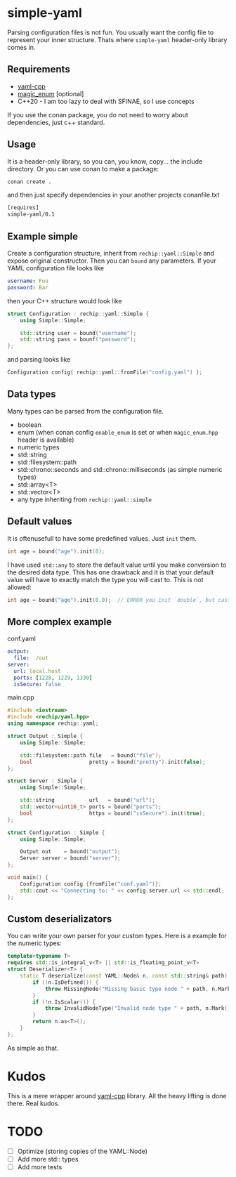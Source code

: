 # simple-yaml

Parsing configuration files is not fun. You usually want the config file to represent your inner structure. Thats where `simple-yaml` header-only library comes in. 

## Requirements
- [yaml-cpp](https://github.com/jbeder/yaml-cpp)
- [magic_enum](https://github.com/Neargye/magic_enum) [optional]
- C++20 - I am too lazy to deal with SFINAE, so I use concepts

If you use the conan package, you do not need to worry about dependencies, just c++ standard.

## Usage
It is a header-only library, so you can, you know, copy... the include directory. Or you can use conan to make a package:
```sh
conan create .
```
and then just specify dependencies in your another projects conanfile.txt
```txt
[requires]
simple-yaml/0.1
```

## Example simple
Create a configuration structure, inherit from `rechip::yaml::Simple` and expose original constructor. Then you can `bound` any parameters. If your YAML configuration file looks like 
```yaml
username: Foo
password: Bar
```
then your C++ structure would look like
```cpp
struct Configuration : rechip::yaml::Simple {
	using Simple::Simple;

	std::string user = bound("username");
	std::string pass = bounf("password");
};
```
and parsing looks like
```cpp
Configuration config{ rechip::yaml::fromFile("config.yaml") };
```

## Data types

Many types can be parsed from the configuration file.

- boolean
- enum (when conan config `enable_enum` is set or when `magic_enum.hpp` header is available)
- numeric types
- std::string
- std::filesystem::path
- std::chrono::seconds and std::chrono::milliseconds (as simple numeric types)
- std::array&lt;T&gt;
- std::vector&lt;T&gt;
- any type inheriting from `rechip::yaml::simple`

## Default values

It is oftenusefull to have some predefined values. Just `init` them.
```cpp
int age = bound("age").init(0);
```
I have used `std::any` to store the default value until you make conversion to the desired data type. This has one drawback and it is that your default value will have to exactly match the type you will cast to. This is not allowed:
```cpp
int age = bound("age").init(0.0);  // ERROR you init `double`, but cast to `int`
```

## More complex example
conf.yaml
```yaml
output:
  file: ./out
server:
  url: local.host
  ports: [1228, 1229, 1330]
  isSecure: false
```
main.cpp
```cpp
#include <iostream>
#include <rechip/yaml.hpp>
using namespace rechip::yaml;

struct Output : Simple {
	using Simple::Simple;

	std::filesystem::path file   = bound("file");
	bool                  pretty = bound("pretty").init(false);
};

struct Server : Simple {
	using Simple::Simple;

    std::string           url   = bound("url");
	std::vector<uint16_t> ports = bound("ports");
	bool                  https = bound("isSecure").init(true);
};

struct Configuration : Simple {
	using Simple::Simple;

    Output out    = bound("output");
	Server server = bound("server");
};

void main() {
	Configuration config {fromFile("conf.yaml")};
	std::cout << "Connecting to: " << config.server.url << std::endl;
};
```

## Custom deserializators
You can write your own parser for your custom types. Here is a example for the numeric types:
```cpp
template<typename T>
requires std::is_integral_v<T> || std::is_floating_point_v<T>
struct Deserializer<T> {
	static T deserialize(const YAML::Node& n, const std::string& path) {
		if (!n.IsDefined()) {
			throw MissingNode("Missing basic type node " + path, n.Mark());
		}
		if (!n.IsScalar()) {
			throw InvalidNodeType("Invalid node type " + path, n.Mark());
		}
		return n.as<T>();
	}
};
```
As simple as that.

# Kudos
This is a mere wrapper around [yaml-cpp](https://github.com/jbeder/yaml-cpp) library. All the heavy lifting is done there. Real kudos.

# TODO
- [ ] Optimize (storing copies of the YAML::Node)
- [ ] Add more std:: types
- [ ] Add more tests
